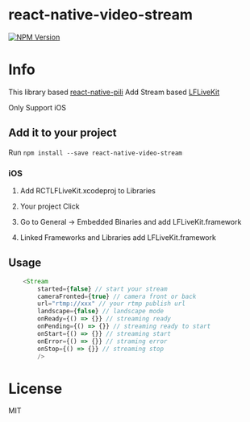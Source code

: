 # react-native-video-stream

[![NPM Version][npm-image]][npm-url]

# Info
This library based [react-native-pili](https://github.com/buhe/react-native-pili)
Add Stream based [LFLiveKit](https://github.com/LaiFengiOS/LFLiveKit/issues)

Only Support iOS

## Add it to your project

Run `npm install --save react-native-video-stream`

### iOS

1. Add RCTLFLiveKit.xcodeproj to Libraries

2. Your project Click

3. Go to General -> Embedded Binaries and add LFLiveKit.framework

4. Linked Frameworks and Libraries add LFLiveKit.framework

## Usage

```javascript
    <Stream
        started={false} // start your stream
        cameraFronted={true} // camera front or back
        url="rtmp://xxx" // your rtmp publish url
        landscape={false} // landscape mode
        onReady={() => {}} // streaming ready
        onPending={() => {}} // streaming ready to start
        onStart={() => {}} // streaming start
        onError={() => {}} // straming error
        onStop={() => {}} // streaming stop
        />
```

# License
MIT

[npm-image]: https://img.shields.io/npm/v/react-native-video-stream.svg
[npm-url]: https://www.npmjs.com/package/react-native-video-stream
